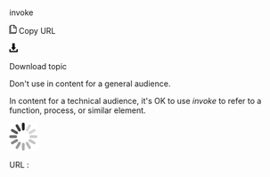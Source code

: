 # 

invoke

![Copy URL](media/invoke/Copy.png)
Copy URL

![Download](media/invoke/Download.png)

Download topic

Don't use in content for a general audience. 

In content for a technical audience, it's OK to use *invoke* to refer to a function, process, or similar element.

![In progress](media/invoke/activity-large.gif)

URL :
